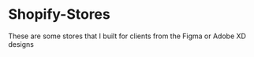 # Shopify-Stores

These are some stores that I built for clients from the Figma or Adobe XD designs
